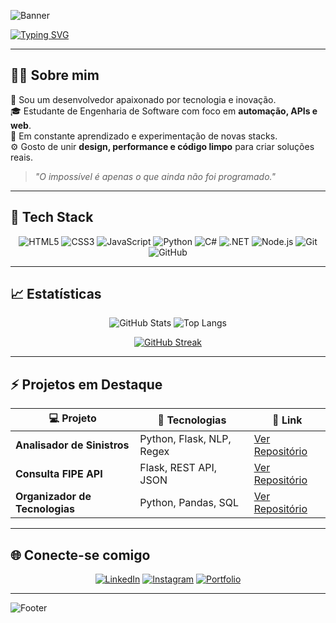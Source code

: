 <!-- Banner Futurista -->
![Banner](https://capsule-render.vercel.app/api?type=waving&height=220&text=⚡%20SERUMANINH0%20⚡&fontAlign=50&fontAlignY=40&color=gradient&customColorList=0,2,2,5,30&fontColor=ffffff&desc=Desenvolvedor%20Fullstack%20em%20Evolução&descAlignY=60&animation=twinkling)

<!-- Texto Digitando -->
[![Typing SVG](https://readme-typing-svg.herokuapp.com?color=6A11CB&center=true&vCenter=true&width=1000&lines=🚀+Desenvolvedor+Fullstack+em+Formação;💡+Criando+Projetos+Inovadores;🔥+Sempre+Evoluindo+e+Aprendendo+Novas+Tecnologias;🎯+Buscando+Impactar+com+Código)](https://git.io/typing-svg)

---

## 👨‍💻 Sobre mim  

💬 Sou um desenvolvedor apaixonado por tecnologia e inovação.  
🎓 Estudante de Engenharia de Software com foco em **automação, APIs e web**.  
🚀 Em constante aprendizado e experimentação de novas stacks.  
⚙️ Gosto de unir **design, performance e código limpo** para criar soluções reais.  

> _"O impossível é apenas o que ainda não foi programado."_  

---

## 🧠 Tech Stack  

<div align="center">

![HTML5](https://img.shields.io/badge/HTML5-e34f26?style=for-the-badge&logo=html5&logoColor=white)
![CSS3](https://img.shields.io/badge/CSS3-1572b6?style=for-the-badge&logo=css3&logoColor=white)
![JavaScript](https://img.shields.io/badge/JavaScript-f7df1e?style=for-the-badge&logo=javascript&logoColor=black)
![Python](https://img.shields.io/badge/Python-3776AB?style=for-the-badge&logo=python&logoColor=white)
![C#](https://img.shields.io/badge/C%23-239120?style=for-the-badge&logo=c-sharp&logoColor=white)
![.NET](https://img.shields.io/badge/.NET-512BD4?style=for-the-badge&logo=dotnet&logoColor=white)
![Node.js](https://img.shields.io/badge/Node.js-43853d?style=for-the-badge&logo=node-dot-js&logoColor=white)
![Git](https://img.shields.io/badge/Git-F05032?style=for-the-badge&logo=git&logoColor=white)
![GitHub](https://img.shields.io/badge/GitHub-181717?style=for-the-badge&logo=github&logoColor=white)

</div>

---

## 📈 Estatísticas  

<div align="center">

![GitHub Stats](https://github-readme-stats.vercel.app/api?username=SERUMANINH0&show_icons=true&theme=tokyonight&count_private=true&include_all_commits=true)
![Top Langs](https://github-readme-stats.vercel.app/api/top-langs/?username=SERUMANINH0&layout=compact&theme=tokyonight)

[![GitHub Streak](https://github-readme-streak-stats.herokuapp.com?user=SERUMANINH0&theme=tokyonight)](https://git.io/streak-stats)

</div>

---

## ⚡ Projetos em Destaque  

<div align="center">

| 💻 Projeto | 🚀 Tecnologias | 🔗 Link |
|-------------|----------------|----------|
| **Analisador de Sinistros** | Python, Flask, NLP, Regex | [Ver Repositório](#) |
| **Consulta FIPE API** | Flask, REST API, JSON | [Ver Repositório](#) |
| **Organizador de Tecnologias** | Python, Pandas, SQL | [Ver Repositório](#) |

</div>

---

## 🌐 Conecte-se comigo  

<div align="center">

[![LinkedIn](https://img.shields.io/badge/LinkedIn-0077B5?style=for-the-badge&logo=linkedin&logoColor=white)](https://www.linkedin.com/)
[![Instagram](https://img.shields.io/badge/Instagram-E4405F?style=for-the-badge&logo=instagram&logoColor=white)](https://www.instagram.com/)
[![Portfolio](https://img.shields.io/badge/Portfolio-000000?style=for-the-badge&logo=vercel&logoColor=white)](#)

</div>

---

<!-- Rodapé com animação -->
![Footer](https://capsule-render.vercel.app/api?type=waving&color=gradient&height=120&section=footer&animation=twinkling)
